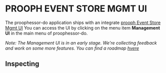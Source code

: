 # PROOPH EVENT STORE MGMT UI

The proophessor-do application ships with an integrate [prooph Event Store Mgmt UI](https://github.com/prooph/event-store-mgmt-ui)
You can access the UI by clicking on the menu item **Management UI** in the main menu of proophessor-do.

*Note: The Management UI is in an early stage. We're collecting feedback and work on some more features. You can find a roadmap [hvere](https://github.com/prooph/event-store-mgmt-ui/issues/1)*

## Inspecting 